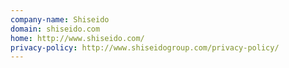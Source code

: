 ```yaml
---
company-name: Shiseido
domain: shiseido.com
home: http://www.shiseido.com/
privacy-policy: http://www.shiseidogroup.com/privacy-policy/
---
```




